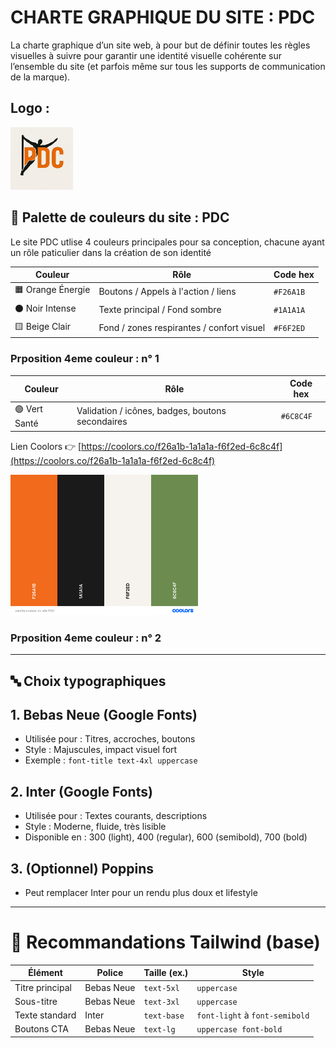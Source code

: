
# CHARTE GRAPHIQUE DU SITE : PDC

La charte graphique d’un site web, à pour but de définir toutes les règles visuelles à suivre pour garantir une identité visuelle cohérente sur l’ensemble du site (et parfois même sur tous les supports de communication de la marque).

## Logo : 

<img src="./img/309ef7f1eacb7dcabc51f5ceb9143206~tplv-tiktokx-cropcenter_1080_1080.jpeg" alt="Texte alternatif" width="100">

## 🎨 Palette de couleurs du site : PDC 

Le site PDC utlise 4 couleurs principales pour sa conception, chacune ayant un rôle paticulier dans la création de son identité 

| Couleur             | Rôle                                      | Code hex   |
|---------------------|-------------------------------------------|------------|
| 🟧 Orange Énergie   | Boutons / Appels à l'action / liens       | `#F26A1B`  |
| ⚫ Noir Intense     | Texte principal / Fond sombre             | `#1A1A1A`  |
| 🟨 Beige Clair      | Fond / zones respirantes / confort visuel | `#F6F2ED`  |

### Prposition 4eme couleur : n° 1 

| Couleur             | Rôle                                             | Code hex   |
|---------------------|--------------------------------------------------|------------|
| 🟢 Vert Santé       | Validation / icônes, badges, boutons secondaires | `#6C8C4F`  |

Lien Coolors 👉 [https://coolors.co/f26a1b-1a1a1a-f6f2ed-6c8c4f](https://coolors.co/f26a1b-1a1a1a-f6f2ed-6c8c4f)

<img src="./img/palette-couleur-du-site-PDC-1.png" alt="Texte alternatif" width="300">


### Prposition 4eme couleur : n° 2 



 




---


## 🔤 Choix typographiques

## 1. **Bebas Neue** (Google Fonts)  
- Utilisée pour : Titres, accroches, boutons  
- Style : Majuscules, impact visuel fort  
- Exemple : `font-title text-4xl uppercase`

## 2. **Inter** (Google Fonts)  
- Utilisée pour : Textes courants, descriptions  
- Style : Moderne, fluide, très lisible  
- Disponible en : 300 (light), 400 (regular), 600 (semibold), 700 (bold)

## 3. **(Optionnel) Poppins**  
- Peut remplacer Inter pour un rendu plus doux et lifestyle

---

# 🧱 Recommandations Tailwind (base)

| Élément           | Police       | Taille (ex.) | Style                |
|------------------|--------------|--------------|----------------------|
| Titre principal  | Bebas Neue   | `text-5xl`   | `uppercase`          |
| Sous-titre       | Bebas Neue   | `text-3xl`   | `uppercase`          |
| Texte standard   | Inter        | `text-base`  | `font-light` à `font-semibold` |
| Boutons CTA      | Bebas Neue   | `text-lg`    | `uppercase font-bold` |